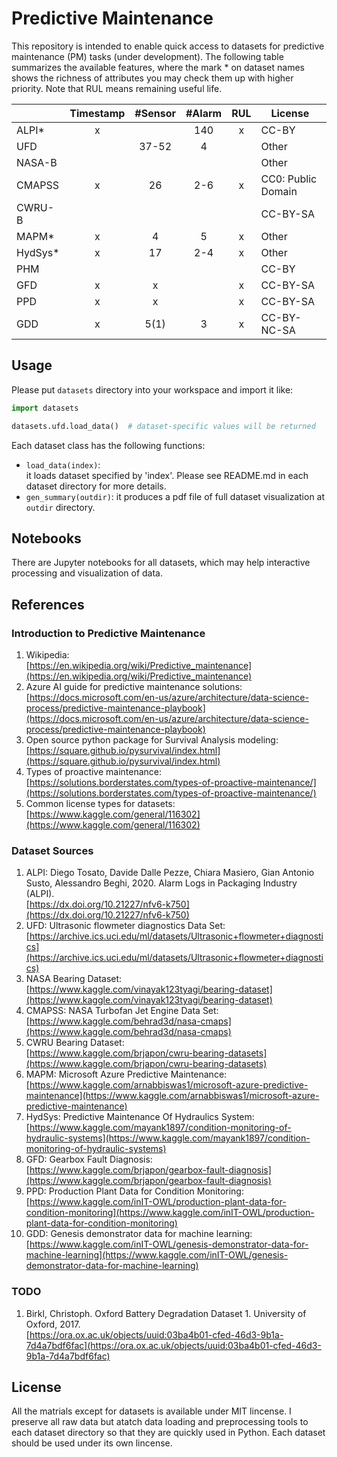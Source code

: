 # Predictive Maintenance

This repository is intended to enable quick access to datasets for predictive maintenance (PM) tasks (under development).
The following table summarizes the available features,
where the mark \* on dataset names shows
the richness of attributes you may check them up with higher priority.
Note that RUL means remaining useful life.

<!-- :white_check_mark: -->
<!-- :ballot_box_with_check: -->

<center>

| | Timestamp | #Sensor | #Alarm | RUL |　License |
| :--- | :--: | :--: | :--: | :--: | :--- |
| ALPI*     | x |  | 140 | x | CC-BY |
| UFD       |  | 37-52 | 4 |  | Other |
| NASA-B    |  |  |  |  | Other |
| CMAPSS    | x | 26 | 2-6 | x | CC0: Public Domain |
| CWRU-B    |  |  |  |  | CC-BY-SA |
| MAPM*     | x | 4 | 5 | x | Other |
| HydSys*   | x | 17 | 2-4 | x | Other |
| PHM           |  |  |  |  | CC-BY |
| GFD       | x | x | | x | CC-BY-SA |
| PPD       | x | x | | x | CC-BY-SA |
| GDD       | x | 5(1) | 3 | x | CC-BY-NC-SA |

</center>

## Usage

Please put `datasets` directory into your workspace and import it like:

```python
import datasets

datasets.ufd.load_data()  # dataset-specific values will be returned
```

Each dataset class has the following functions:
- ```load_data(index)```:  
    it loads dataset specified by 'index'.
    Please see README.md in each dataset directory for more details.
- ```gen_summary(outdir)```:
    it produces a pdf file of full dataset visualization at ```outdir``` directory.

## Notebooks

There are Jupyter notebooks for all datasets, which may help interactive processing and visualization of data.

## References

### Introduction to Predictive Maintenance

1. Wikipedia:  
[https://en.wikipedia.org/wiki/Predictive_maintenance](https://en.wikipedia.org/wiki/Predictive_maintenance)
1. Azure AI guide for predictive maintenance solutions:  
[https://docs.microsoft.com/en-us/azure/architecture/data-science-process/predictive-maintenance-playbook](https://docs.microsoft.com/en-us/azure/architecture/data-science-process/predictive-maintenance-playbook)
1. Open source python package for Survival Analysis modeling:  
[https://square.github.io/pysurvival/index.html](https://square.github.io/pysurvival/index.html)
1. Types of proactive maintenance:  
[https://solutions.borderstates.com/types-of-proactive-maintenance/](https://solutions.borderstates.com/types-of-proactive-maintenance/)
1. Common license types for datasets:  
[https://www.kaggle.com/general/116302](https://www.kaggle.com/general/116302)

### Dataset Sources

1. ALPI: Diego Tosato, Davide Dalle Pezze, Chiara Masiero, Gian Antonio Susto, Alessandro Beghi, 2020. Alarm Logs in Packaging Industry (ALPI).  
[https://dx.doi.org/10.21227/nfv6-k750](https://dx.doi.org/10.21227/nfv6-k750)
1. UFD: Ultrasonic flowmeter diagnostics Data Set:  
[https://archive.ics.uci.edu/ml/datasets/Ultrasonic+flowmeter+diagnostics](https://archive.ics.uci.edu/ml/datasets/Ultrasonic+flowmeter+diagnostics)
1. NASA Bearing Dataset:  
[https://www.kaggle.com/vinayak123tyagi/bearing-dataset](https://www.kaggle.com/vinayak123tyagi/bearing-dataset)
1. CMAPSS: NASA Turbofan Jet Engine Data Set:  
[https://www.kaggle.com/behrad3d/nasa-cmaps](https://www.kaggle.com/behrad3d/nasa-cmaps) 
1. CWRU Bearing Dataset:  
[https://www.kaggle.com/brjapon/cwru-bearing-datasets](https://www.kaggle.com/brjapon/cwru-bearing-datasets)
1. MAPM: Microsoft Azure Predictive Maintenance:  
[https://www.kaggle.com/arnabbiswas1/microsoft-azure-predictive-maintenance](https://www.kaggle.com/arnabbiswas1/microsoft-azure-predictive-maintenance)
1. HydSys: Predictive Maintenance Of Hydraulics System:  
[https://www.kaggle.com/mayank1897/condition-monitoring-of-hydraulic-systems](https://www.kaggle.com/mayank1897/condition-monitoring-of-hydraulic-systems)
1. GFD: Gearbox Fault Diagnosis:  
[https://www.kaggle.com/brjapon/gearbox-fault-diagnosis](https://www.kaggle.com/brjapon/gearbox-fault-diagnosis)
1. PPD: Production Plant Data for Condition Monitoring:  
[https://www.kaggle.com/inIT-OWL/production-plant-data-for-condition-monitoring](https://www.kaggle.com/inIT-OWL/production-plant-data-for-condition-monitoring)
1. GDD: Genesis demonstrator data for machine learning:  
[https://www.kaggle.com/inIT-OWL/genesis-demonstrator-data-for-machine-learning](https://www.kaggle.com/inIT-OWL/genesis-demonstrator-data-for-machine-learning)

<!-- 1. Condition Based Maintenance (CBM) of Naval Propulsion Plants Data Set  
[http://archive.ics.uci.edu/ml/datasets/condition+based+maintenance+of+naval+propulsion+plants](http://archive.ics.uci.edu/ml/datasets/condition+based+maintenance+of+naval+propulsion+plants) -->


### TODO

1. Birkl, Christoph. Oxford Battery Degradation Dataset 1. University of Oxford, 2017.  
[https://ora.ox.ac.uk/objects/uuid:03ba4b01-cfed-46d3-9b1a-7d4a7bdf6fac](https://ora.ox.ac.uk/objects/uuid:03ba4b01-cfed-46d3-9b1a-7d4a7bdf6fac)


## License

All the matrials except for datasets is available under MIT lincense.
I preserve all raw data but atatch data loading and preprocessing tools
to each dataset directory so that they are quickly used in Python.
Each dataset should be used under its own lincense.